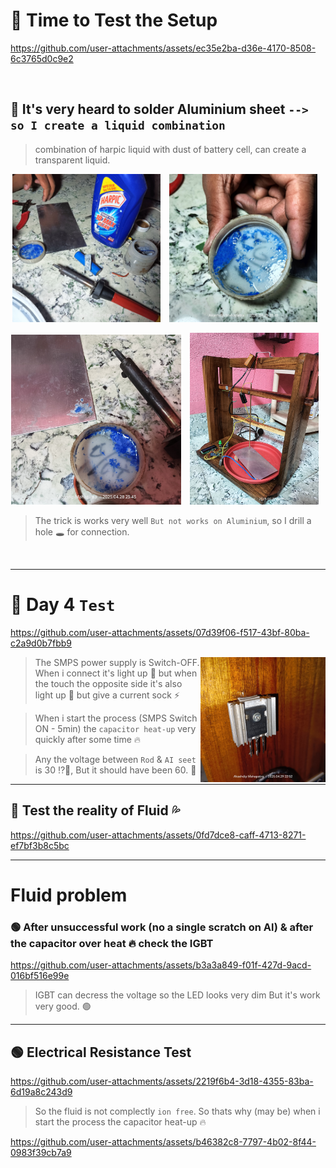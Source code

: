 
# 🔵 Time to Test the Setup

https://github.com/user-attachments/assets/ec35e2ba-d36e-4170-8508-6c3765d0c9e2

</br>

## 🔴 It's very heard to solder Aluminium sheet `--> so I create a liquid combination`

> combination of harpic liquid with dust of battery cell, can create a transparent liquid.

<p align="center">
  <img src="setup/Day 04/soldaring Al 01.jpg" alt="Image 1" width="47%" style="margin-right: 10px;"/>
  <img src="setup/Day 04/soldaring Al 02.jpg" alt="Image 2" width="47%" style="margin-right: 10px;"/>
</p>
<p align="center">
  <img src="setup/Day 04/soldaring Al 03.jpg" alt="Image 1" width="54%" style="margin-right: 10px;"/>
  <img src="setup/Day 04/setup EDM 01.jpg" alt="Image 2" width="41%" style="margin-right: 10px;"/>
</p>

> The trick is works very well `But not works on Aluminium`, so I drill a hole 🕳️ for connection.

</br>

---

# 🔴 Day 4 `Test`

https://github.com/user-attachments/assets/07d39f06-f517-43bf-80ba-c2a9d0b7fbb9

<img align="right" alt="" width="200" src="setup/Day 04/IGBT.jpg">

> The SMPS power supply is Switch-OFF. When i connect it's light up 🚨 but when the touch the opposite side it's also light up 🚨 but give a current sock ⚡

> When i start the process (SMPS Switch ON - 5min) the `capacitor heat-up` very quickly after some time 🔥

> Any the voltage between `Rod` & `AI seet` is 30 ⁉️🤔, But it should have been 60. 🔴

---

## 🔵 Test the reality of Fluid 💦

https://github.com/user-attachments/assets/0fd7dce8-caff-4713-8271-ef7bf3b8c5bc

---

# Fluid problem

### 🟢 After unsuccessful work (no a single scratch on Al) & after the capacitor over heat 🔥 check the IGBT

https://github.com/user-attachments/assets/b3a3a849-f01f-427d-9acd-016bf516e99e

> IGBT can decress the voltage so the LED looks very dim But it's work very good. 🟢

---

## 🟢 Electrical Resistance Test

https://github.com/user-attachments/assets/2219f6b4-3d18-4355-83ba-6d19a8c243d9

> So the fluid is not complectly `ion free`. So thats why (may be) when i start the process the capacitor heat-up 🔥

https://github.com/user-attachments/assets/b46382c8-7797-4b02-8f44-0983f39cb7a9

